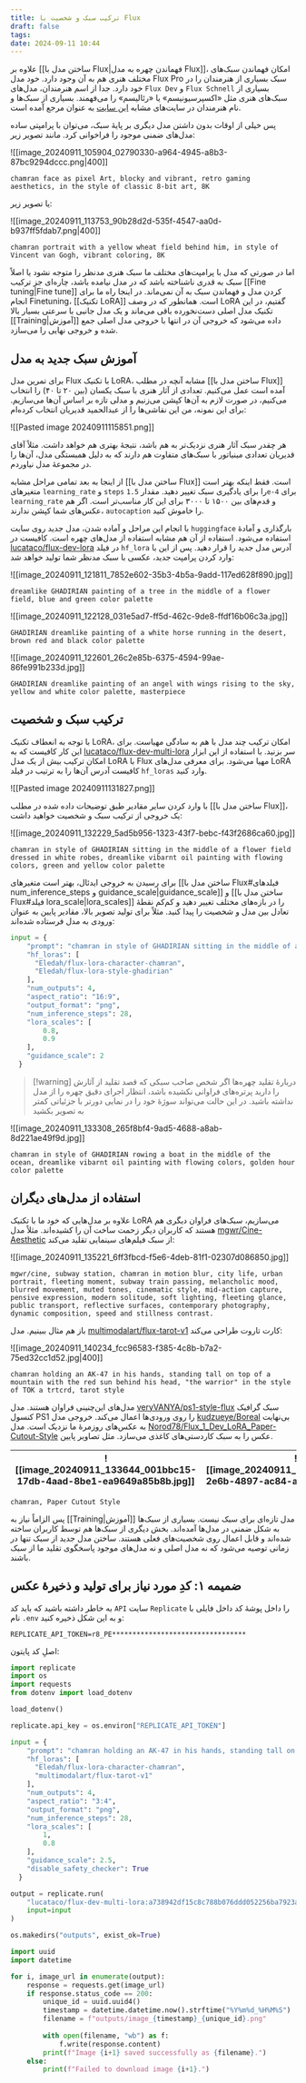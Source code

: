 ```yaml
---
title: ترکیب سبک و شخصیت با Flux
draft: false
tags: 
date: 2024-09-11 10:44
---
```

علاوه بر [[ساختن مدل با Flux|فهماندن چهره به مدل Flux]]، امکان فهماندن سبک‌های مختلف هنری هم به آن وجود دارد. خود مدل Flux Pro سبک بسیاری از هنرمندان را در خود دارد. جدا از اسم هنرمندان، مدل‌های `Flux Dev` و `Flux Schnell` بسیاری از سبک‌های هنری مثل «اکسپرسیونیسم» یا «رئالیسم» را می‌فهمند. بسیاری از سبک‌ها و نام هنرمندان در سایت‌های مشابه [این سایت](https://supagruen.github.io/StableDiffusion-CheatSheet/) به عنوان مرجع آمده است.

پس خیلی از اوقات بدون داشتن مدل دیگری بر پایهٔ سبک، می‌توان با پرامپتی ساده مدل‌های ضمنی موجود را فراخوانی کرد. مانند تصویر زیر:

![[image_20240911_105904_02790330-a964-4945-a8b3-87bc9294dccc.png|400]]

```
chamran face as pixel Art, blocky and vibrant, retro gaming aesthetics, in the style of classic 8-bit art, 8K
```

یا تصویر زیر:

![[image_20240911_113753_90b28d2d-535f-4547-aa0d-b937ff5fdab7.png|400]]

```
chamran portrait with a yellow wheat field behind him, in style of Vincent van Gogh, vibrant coloring, 8K
```

اما در صورتی که مدل با پرامپت‌های مختلف ما سبک هنری مدنظر را متوجه نشود یا اصلاً سبک به قدری ناشناخته باشد که در مدل نیامده باشد، چاره‌ای جز ترکیب [[Fine tuning|Fine tune]] کردن مدل و فهماندن سبک به آن نمی‌ماند. در اینجا راه ما برای انجام Finetuning، [[تکنیک LoRA]] است. همانطور که در وصف LoRA گفتیم، در این تکنیک مدل اصلی دست‌نخورده باقی می‌ماند و یک مدل جانبی با سرعتی بسیار بالا [[Training|آموزش]] داده می‌شود که خروجی آن در انتها با خروجی مدل اصلی جمع شده و خروجی نهایی را می‌سازد.

## آموزش سبک جدید به مدل

برای تمرین مدل Flux با تکنیک LoRA، مشابه آنچه در مطلب [[ساختن مدل با Flux]] آمده است عمل می‌کنیم. تعدادی از آثار هنری با سبک یکسان (بین ۲۰ تا ۴۰) را انتخاب می‌کنیم، در صورت لازم به آن‌ها کپشن می‌زنیم و مدلی تازه بر اساس آن‌ها می‌سازیم. برای این نمونه، من این نقاشی‌ها را از عبدالحمید قدیریان انتخاب کرده‌ام:

![[Pasted image 20240911115851.png]]

هر چقدر سبک آثار هنری نزدیک‌تر به هم باشد، نتیجهٔ بهتری هم خواهد داشت. مثلاً آقای قدیریان تعدادی مینیاتور با سبک‌های متفاوت هم دارند که به دلیل همبستگی مدل، آن‌ها را در مجموعهٔ مدل نیاوردم.

از اینجا به بعد تمامی مراحل مشابه [[ساختن مدل با Flux]] است. فقط اینکه بهتر است متغیرهای `learning_rate` و `steps` را برای یادگیری سبک تغییر دهید. مقدار `1.5e-4` برای `learning_rate` و قدم‌های بین ۱۵۰۰ تا ۳۰۰۰ برای این کار مناسب‌تر است. اگر هم عکس‌های شما کپشن ندارند، `autocaption` را خاموش کنید.

با انجام این مراحل و آماده شدن، مدل جدید روی سایت `huggingface` بارگذاری و آمادهٔ استفاده می‌شود. استفاده از آن هم مشابه استفاده از مدل‌های چهره است. کافیست در [lucataco/flux-dev-lora](https://replicate.com/lucataco/flux-dev-lora) در فیلد `hf_lora` آدرس مدل جدید را قرار دهید. پس از این با وارد کردن پرامپت جدید، عکسی با سبک مدنظر شما تولید خواهد شد:

![[image_20240911_121811_7852e602-35b3-4b5a-9add-117ed628f890.jpg]]

```
dreamlike GHADIRIAN painting of a tree in the middle of a flower field, blue and green color palette
```


![[image_20240911_122128_031e5ad7-ff5d-462c-9de8-ffdf16b06c3a.jpg]]

```
GHADIRIAN dreamlike painting of a white horse running in the desert, brown red and black color palette
```

![[image_20240911_122601_26c2e85b-6375-4594-99ae-86fe991b233d.jpg]]

```
GHADIRIAN dreamlike painting of an angel with wings rising to the sky, yellow and white color palette, masterpiece
```

## ترکیب سبک و شخصیت


با توجه به انعطاف تکنیک LoRA، امکان ترکیب چند مدل با هم به سادگی مهیاست. برای این کار کافیست که به [lucataco/flux-dev-multi-lora](https://replicate.com/lucataco/flux-dev-multi-lora) سر بزنید. با استفاده از این ابزار امکان ترکیب بیش از یک مدل LoRA با Flux مهیا می‌شود. برای معرفی مدل‌های LoRA کافیست آدرس آن‌ها را به ترتیب در فیلد `hf_loras` وارد کنید.

![[Pasted image 20240911131827.png]]

با وارد کردن سایر مقادیر طبق توضیحات داده شده در مطلب [[ساختن مدل با Flux]]، یک خروجی از ترکیب سبک و شخصیت خواهید داشت:

![[image_20240911_132229_5ad5b956-1323-43f7-bebc-f43f2686ca60.jpg]]

```
chamran in style of GHADIRIAN sitting in the middle of a flower field dressed in white robes, dreamlike vibarnt oil painting with flowing colors, green and yellow color palette
```

برای رسیدن به خروجی ایدئال، بهتر است متغیرهای [[ساختن مدل با Flux#فیلدهای num_inference_steps و guidance_scale|guidance_scale]] و [[ساختن مدل با Flux#فیلد lora_scale|lora_scales]] را در بازه‌های مختلف تغییر دهید و کم‌کم نقطهٔ تعادل بین مدل و شخصیت را پیدا کنید. مثلاً برای تولید تصویر بالا، مقادیر پایین به عنوان ورودی به مدل فرستاده شده‌اند:

```python
input = {
    "prompt": "chamran in style of GHADIRIAN sitting in the middle of a flower field dressed in white robes, dreamlike vibarnt oil painting with flowing colors, green and yellow color palette",
    "hf_loras": [
      "Eledah/flux-lora-character-chamran",
      "Eledah/flux-lora-style-ghadirian"
    ],
    "num_outputs": 4,
    "aspect_ratio": "16:9",
    "output_format": "png",
    "num_inference_steps": 28,
    "lora_scales": [
        0.8,
        0.9
    ],
    "guidance_scale": 2
  }
```

 
> [!warning] دربارهٔ تقلید چهره‌ها
> اگر شخص صاحب سبکی که قصد تقلید از آثارش را دارید پرتره‌های فراوانی نکشیده باشد، انتظار اجرای دقیق چهره را از مدل نداشته باشید. در این حالت می‌تواند سوژهٔ خود را در نمایی دورتر با جزئیاتی کمتر به تصویر بکشید


![[image_20240911_133308_265f8bf4-9ad5-4688-a8ab-8d221ae49f9d.jpg]]

```
chamran in style of GHADIRIAN rowing a boat in the middle of the ocean, dreamlike vibarnt oil painting with flowing colors, golden hour color palette
```

## استفاده از مدل‌های دیگران

علاوه بر مدل‌هایی که خود ما با تکنیک LoRA می‌سازیم، سبک‌های فراوان دیگری هم هستند که کاربران دیگر زحمت ساخت آن را کشیده‌اند. مثلاً مدل [mgwr/Cine-Aesthetic](https://huggingface.co/mgwr/Cine-Aesthetic) از سبک فیلم‌های سینمایی تقلید می‌کند:

![[image_20240911_135221_6ff3fbcd-f5e6-4deb-81f1-02307d086850.jpg]]

```
mgwr/cine, subway station, chamran in motion blur, city life, urban portrait, fleeting moment, subway train passing, melancholic mood, blurred movement, muted tones, cinematic style, mid-action capture, pensive expression, modern solitude, soft lighting, fleeting glance, public transport, reflective surfaces, contemporary photography, dynamic composition, speed and stillness contrast.
```

باز هم مثال ببینیم. مدل [multimodalart/flux-tarot-v1](https://huggingface.co/multimodalart/flux-tarot-v1) کارت تاروت طراحی می‌کند:

![[image_20240911_140234_fcc96583-f385-4c8b-b7a2-75ed32cc1d52.jpg|400]]

```
chamran holding an AK-47 in his hands, standing tall on top of a mountain with the red sun behind his head, "the warrior" in the style of TOK a trtcrd, tarot style
```

مدل‌های این‌چنینی فراوان هستند. مدل [veryVANYA/ps1-style-flux](https://huggingface.co/veryVANYA/ps1-style-flux) سبک گرافیک کنسول PS1 را روی ورودی‌ها اعمال می‌کند. خروجی مدل [kudzueye/Boreal](https://huggingface.co/kudzueye/Boreal) بی‌نهایت به عکس‌های روزمرهٔ ما نزدیک است. مدل [Norod78/Flux_1_Dev_LoRA_Paper-Cutout-Style](https://huggingface.co/Norod78/Flux_1_Dev_LoRA_Paper-Cutout-Style) عکس را به سبک کاردستی‌های کاغذی می‌سازد. مثل تصاویر پایین.

| ![[image_20240911_133644_001bbc15-17db-4aad-8be1-ea9649a85b8b.jpg]] | ![[image_20240911_134712_7b1bd42f-2e6b-4897-ac84-a94427bd0499.jpg]] |
| ------------------------------------------------------------------- | ------------------------------------------------------------------- |

```
chamran, Paper Cutout Style
```

پس الزاماً نیاز به [[Training|آموزش]] مدل تازه‌ای برای سبک نیست. بسیاری از سبک‌ها به شکل ضمنی در مدل‌ها آمده‌اند. بخش دیگری از سبک‌ها هم توسط کاربران ساخته شده‌اند و قابل اعمال روی شخصیت‌های فعلی هستند. ساختن مدل جدید از سبک تنها در زمانی توصیه می‌شود که نه مدل اصلی و نه مدل‌های موجود پاسخگوی تقلید ما از سبک باشند.

## ضمیمه ۱: کدِ مورد نیاز برای تولید و ذخیرهٔ عکس

به خاطر داشته باشید که باید کد `API`‌ سایت `Replicate` را داخل پوشهٔ کد داخل فایلی با نام `.env` و به این شکل ذخیره کنید:

```shell
REPLICATE_API_TOKEN=r8_PE*********************************
```

اصلِ کد پایتون:

```python
import replicate
import os
import requests
from dotenv import load_dotenv

load_dotenv()

replicate.api_key = os.environ["REPLICATE_API_TOKEN"]

input = {
    "prompt": "chamran holding an AK-47 in his hands, standing tall on top of a mountain with the red sun behind his head, \"the warrior\" in the style of TOK a trtcrd, tarot style",
    "hf_loras": [
      "Eledah/flux-lora-character-chamran",
      "multimodalart/flux-tarot-v1"
    ],
    "num_outputs": 4,
    "aspect_ratio": "3:4",
    "output_format": "png",
    "num_inference_steps": 28,
    "lora_scales": [
        1,
        0.8
    ],
    "guidance_scale": 2.5,
    "disable_safety_checker": True
  }

output = replicate.run(
    "lucataco/flux-dev-multi-lora:a738942df15c8c788b076ddd052256ba7923aade687b12109ccc64b2c3483aa1",
    input=input
)

os.makedirs("outputs", exist_ok=True)

import uuid
import datetime

for i, image_url in enumerate(output):
    response = requests.get(image_url)
    if response.status_code == 200:
        unique_id = uuid.uuid4()
        timestamp = datetime.datetime.now().strftime("%Y%m%d_%H%M%S")
        filename = f"outputs/image_{timestamp}_{unique_id}.png"
        
        with open(filename, "wb") as f:
            f.write(response.content)
        print(f"Image {i+1} saved successfully as {filename}.")
    else:
        print(f"Failed to download image {i+1}.")
```